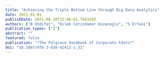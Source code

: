 ```yaml
---
title: "Achieving the Triple Bottom Line through Big Data Analytics"
date: 2021-01-01
publishDate: 2021-08-20T12:06:01.784329Z
authors: ["B Shdifat", "Dilek Cetindamar Kozanoglu", "S Erfani"]
publication_types: ["2"]
abstract: ""
featured: false
publication: "*The Palgrave Handbook of Corporate łdots*"
doi: "10.1007/978-3-030-42412-1_32"
---
```


